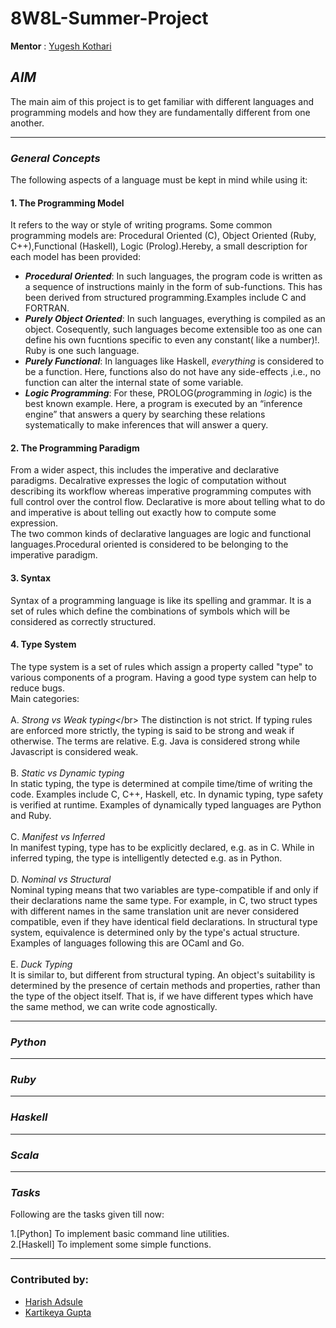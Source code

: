 # 8W8L-Summer-Project
**Mentor** : [Yugesh Kothari](https://github.com/yugeshk)

## *AIM*

The main aim of this project is to get familiar with different languages and programming models and how they are fundamentally different from one another. 
*****************************
### *General Concepts*

The following aspects of a language must be kept in mind while using it:

#### 1. The Programming Model
   It refers to the way or style of writing programs. Some common programming models are:
   Procedural Oriented (C), Object Oriented (Ruby, C++),Functional (Haskell), Logic (Prolog).Hereby, a small description for each model has been provided:</br>
   - ***Procedural Oriented***: In such languages, the program code is written as a sequence of instructions mainly in the form of sub-functions. This has been derived from structured programming.Examples include C and FORTRAN.</br>
   - ***Purely Object Oriented***: In such languages, everything is compiled as an object. Cosequently, such languages become extensible too as one can define his own fucntions specific to even any constant( like a number)!. Ruby is one such language.</br>
   - ***Purely Functional***: In languages like Haskell, *everything* is considered to be a function. Here, functions also do not have any side-effects ,i.e., no function can alter the internal state of some variable.</br>
   - ***Logic Programming***: For these, PROLOG(*pro*gramming in *log*ic) is the best known example. Here, a program is executed by an “inference engine” that answers a query by searching these relations systematically to make inferences that will answer a query.</br>
   
#### 2. The Programming Paradigm
   From a wider aspect, this includes the imperative and declarative paradigms. Decalrative expresses the logic of             computation without describing its workflow whereas imperative programming computes with full control over the control flow. Declarative is more about telling what to do and imperative is about telling out exactly how to compute some expression.<br>The two common kinds of declarative languages are logic and functional languages.Procedural oriented is considered to be belonging to the imperative paradigm.

#### 3. Syntax
   Syntax of a programming language is like its spelling and grammar. It is a set of rules which define the combinations of symbols which will be considered as correctly structured.

#### 4. Type System
   The type system is a set of rules which assign a property called "type" to various components of a program. Having a good type system can help to reduce bugs.</br>
   Main categories:</br></br>
   A. *Strong vs Weak typing<*/br>
      The distinction is not strict. If typing rules are enforced more strictly, the typing is said to be strong and weak if otherwise. The terms are relative. E.g. Java is considered strong while Javascript is considered weak.</br></br>
   B. *Static vs Dynamic typing*</br>
      In static typing, the type is determined at compile time/time of writing the code. Examples include C, C++, Haskell, etc. In dynamic typing, type safety is verified at runtime. Examples of dynamically typed languages are Python and Ruby.</br></br>
   C. *Manifest vs Inferred*</br>
      In manifest typing, type has to be explicitly declared, e.g. as in C. While in inferred typing, the type is intelligently detected e.g. as in Python.</br></br>
   D. *Nominal vs Structural*</br>
      Nominal typing means that two variables are type-compatible if and only if their declarations name the same type. For example, in C, two struct types with different names in the same translation unit are never considered compatible, even if they have identical field declarations. In structural type system, equivalence is determined only by the type's actual structure. Examples of languages following this are OCaml and Go.</br></br>
   E. *Duck Typing*</br>
      It is similar to, but different from structural typing. An object's suitability is determined by the presence of certain methods and properties, rather than the type of the object itself. That is, if we have different types which have the same method, we can write code agnostically.
******************************************
### *Python*

***********************************
### *Ruby*

************************************
### *Haskell*

************************************
### *Scala*



*******
### *Tasks*

Following are the tasks given till now:

1.[Python] To implement basic command line utilities. </br>
2.[Haskell] To implement some simple functions.

************************************
### Contributed by: </br>
- [Harish Adsule](https://github.com/harishss3)
- [Kartikeya Gupta](https://github.com/kartikcode)
